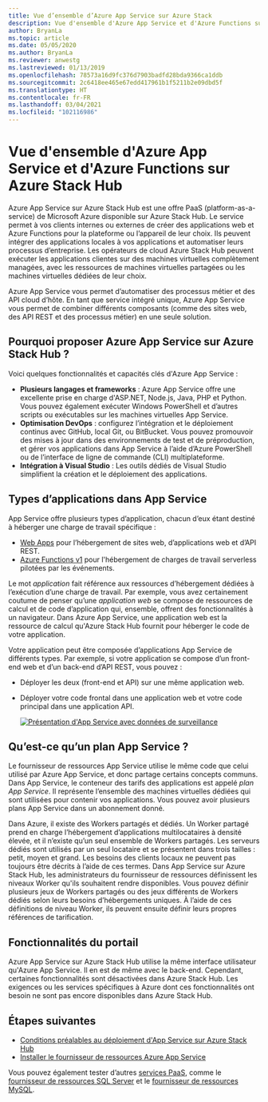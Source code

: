 ```yaml
---
title: Vue d’ensemble d’Azure App Service sur Azure Stack
description: Vue d'ensemble d'Azure App Service et d'Azure Functions sur Azure Stack Hub.
author: BryanLa
ms.topic: article
ms.date: 05/05/2020
ms.author: BryanLa
ms.reviewer: anwestg
ms.lastreviewed: 01/13/2019
ms.openlocfilehash: 78573a16d9fc376d7903badfd28bda9366ca1ddb
ms.sourcegitcommit: 2c6418ee465e67edd417961b1f5211b2e09dbd5f
ms.translationtype: HT
ms.contentlocale: fr-FR
ms.lasthandoff: 03/04/2021
ms.locfileid: "102116986"
---
```

# <a name="azure-app-service-and-azure-functions-on-azure-stack-hub-overview"></a>Vue d'ensemble d'Azure App Service et d'Azure Functions sur Azure Stack Hub

Azure App Service sur Azure Stack Hub est une offre PaaS (platform-as-a-service) de Microsoft Azure disponible sur Azure Stack Hub. Le service permet à vos clients internes ou externes de créer des applications web et Azure Functions pour la plateforme ou l’appareil de leur choix. Ils peuvent intégrer des applications locales à vos applications et automatiser leurs processus d’entreprise. Les opérateurs de cloud Azure Stack Hub peuvent exécuter les applications clientes sur des machines virtuelles complètement managées, avec les ressources de machines virtuelles partagées ou les machines virtuelles dédiées de leur choix.

Azure App Service vous permet d’automatiser des processus métier et des API cloud d’hôte. En tant que service intégré unique, Azure App Service vous permet de combiner différents composants (comme des sites web, des API REST et des processus métier) en une seule solution.

## <a name="why-offer-azure-app-service-on-azure-stack-hub"></a>Pourquoi proposer Azure App Service sur Azure Stack Hub ?

Voici quelques fonctionnalités et capacités clés d'Azure App Service :

- **Plusieurs langages et frameworks** : Azure App Service offre une excellente prise en charge d'ASP.NET, Node.js, Java, PHP et Python. Vous pouvez également exécuter Windows PowerShell et d’autres scripts ou exécutables sur les machines virtuelles App Service.
- **Optimisation DevOps** : configurez l’intégration et le déploiement continus avec GitHub, local Git, ou BitBucket. Vous pouvez promouvoir des mises à jour dans des environnements de test et de préproduction, et gérer vos applications dans App Service à l’aide d’Azure PowerShell ou de l’interface de ligne de commande (CLI) multiplateforme.
- **Intégration à Visual Studio** : Les outils dédiés de Visual Studio simplifient la création et le déploiement des applications.

## <a name="app-types-in-app-service"></a>Types d’applications dans App Service

App Service offre plusieurs types d’application, chacun d’eux étant destiné à héberger une charge de travail spécifique :

- [Web Apps](/azure/app-service/overview) pour l’hébergement de sites web, d’applications web et d’API REST.
- [Azure Functions v1](/azure/azure-functions/functions-versions) pour l'hébergement de charges de travail serverless pilotées par les événements.

Le mot *application* fait référence aux ressources d’hébergement dédiées à l’exécution d’une charge de travail. Par exemple, vous avez certainement coutume de penser qu’une *application web* se compose de ressources de calcul et de code d’application qui, ensemble, offrent des fonctionnalités à un navigateur. Dans Azure App Service, une application web est la ressource de calcul qu'Azure Stack Hub fournit pour héberger le code de votre application.

Votre application peut être composée d’applications App Service de différents types. Par exemple, si votre application se compose d’un front-end web et d’un back-end d’API REST, vous pouvez :

- Déployer les deux (front-end et API) sur une même application web.
- Déployer votre code frontal dans une application web et votre code principal dans une application API.

   [![Présentation d'App Service avec données de surveillance](media/azure-stack-app-service-overview/image01.png "Présentation d’App Service avec données de surveillance")](media/azure-stack-app-service-overview/image01.png#lightbox)

## <a name="what-is-an-app-service-plan"></a>Qu’est-ce qu’un plan App Service ?

Le fournisseur de ressources App Service utilise le même code que celui utilisé par Azure App Service, et donc partage certains concepts communs. Dans App Service, le conteneur des tarifs des applications est appelé *plan App Service*. Il représente l’ensemble des machines virtuelles dédiées qui sont utilisées pour contenir vos applications. Vous pouvez avoir plusieurs plans App Service dans un abonnement donné.

Dans Azure, il existe des Workers partagés et dédiés. Un Worker partagé prend en charge l’hébergement d’applications multilocataires à densité élevée, et il n’existe qu’un seul ensemble de Workers partagés. Les serveurs dédiés sont utilisés par un seul locataire et se présentent dans trois tailles : petit, moyen et grand. Les besoins des clients locaux ne peuvent pas toujours être décrits à l’aide de ces termes. Dans App Service sur Azure Stack Hub, les administrateurs du fournisseur de ressources définissent les niveaux Worker qu'ils souhaitent rendre disponibles. Vous pouvez définir plusieurs jeux de Workers partagés ou des jeux différents de Workers dédiés selon leurs besoins d’hébergements uniques. À l’aide de ces définitions de niveau Worker, ils peuvent ensuite définir leurs propres références de tarification.

## <a name="portal-features"></a>Fonctionnalités du portail

Azure App Service sur Azure Stack Hub utilise la même interface utilisateur qu'Azure App Service. Il en est de même avec le back-end. Cependant, certaines fonctionnalités sont désactivées dans Azure Stack Hub. Les exigences ou les services spécifiques à Azure dont ces fonctionnalités ont besoin ne sont pas encore disponibles dans Azure Stack Hub.

## <a name="next-steps"></a>Étapes suivantes

- [Conditions préalables au déploiement d'App Service sur Azure Stack Hub](azure-stack-app-service-before-you-get-started.md)
- [Installer le fournisseur de ressources Azure App Service](azure-stack-app-service-deploy.md)

Vous pouvez également tester d’autres [services PaaS](service-plan-offer-subscription-overview.md), comme le [fournisseur de ressources SQL Server](azure-stack-sql-resource-provider-deploy.md) et le [fournisseur de ressources MySQL](azure-stack-mysql-resource-provider-deploy.md).
